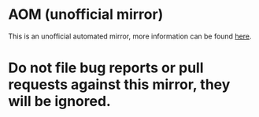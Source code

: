 # AOM (unofficial mirror)
This is an unofficial automated mirror, more information can be found [here](https://aomedia.googlesource.com/aom/).

# Do not file bug reports or pull requests against this mirror, they will be ignored.
